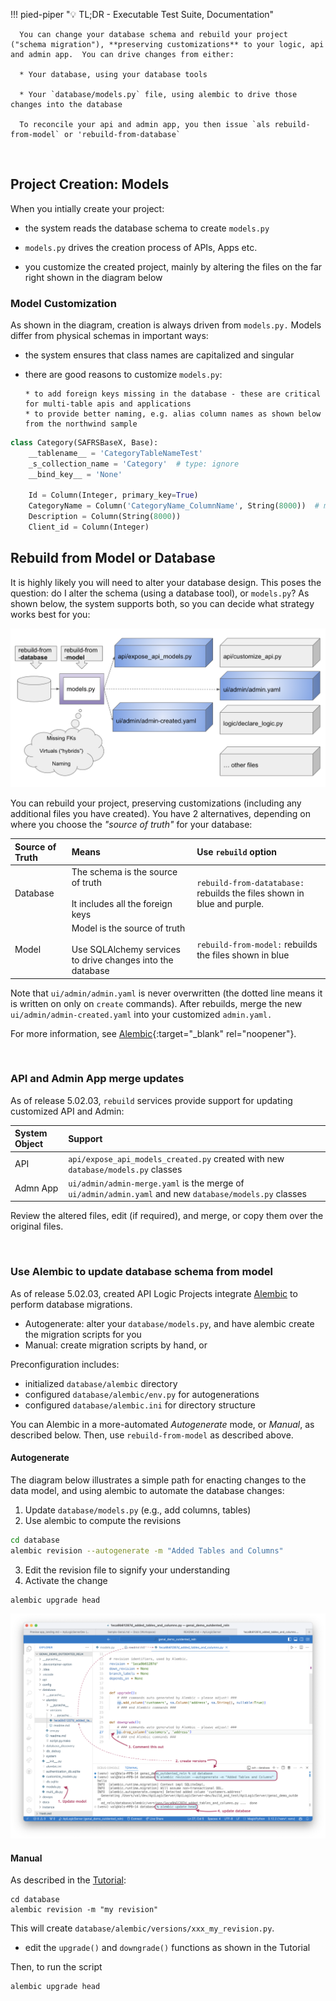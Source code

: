 !!! pied-piper ":bulb: TL;DR - Executable Test Suite, Documentation"

      You can change your database schema and rebuild your project ("schema migration"), **preserving customizations** to your logic, api and admin app.  You can drive changes from either:

      * Your database, using your database tools

      * Your `database/models.py` file, using alembic to drive those changes into the database

      To reconcile your api and admin app, you then issue `als rebuild-from-model` or 'rebuild-from-database`


&nbsp;

## Project Creation: Models

When you intially create your project:

* the system reads the database schema to create `models.py`

* `models.py` drives the creation process of APIs, Apps etc.

* you customize the created project, mainly by altering the files on the far right shown in the diagram below

### Model Customization

As shown in the diagram, creation is always driven from `models.py.`  Models differ from physical schemas in important ways:

* the system ensures that class names are capitalized and singular

* there are good reasons to customize `models.py`:

      * to add foreign keys missing in the database - these are critical for multi-table apis and applications
      * to provide better naming, e.g. alias column names as shown below from the northwind sample

```python title='alias column names'
class Category(SAFRSBaseX, Base):
    __tablename__ = 'CategoryTableNameTest'
    _s_collection_name = 'Category'  # type: ignore
    __bind_key__ = 'None'

    Id = Column(Integer, primary_key=True)
    CategoryName = Column('CategoryName_ColumnName', String(8000))  # manual fix - alias
    Description = Column(String(8000))
    Client_id = Column(Integer)
```


## Rebuild from Model or Database

It is highly likely you will need to alter your database design.  This poses the question: do I alter the schema (using a database tool), or `models.py`?  As shown below, the system supports both, so you can decide what strategy works best for you:

![rebuild-from](images/extended_builder/rebuild-from.png)

You can rebuild your project, preserving customizations (including any additional files you have created).  You have 2 alternatives, depending on where you choose the _"source of truth"_ for your database:

| Source of Truth | Means | Use `rebuild` option |
| :--- |:---|:---|
| Database | The schema is the source of truth<br><br>It includes all the foreign keys | `rebuild-from-datatabase:` rebuilds the files shown in blue and purple. |
| Model | Model is the source of truth<br><br>Use SQLAlchemy services to drive changes into the database |`rebuild-from-model:` rebuilds the files shown in blue |

Note that `ui/admin/admin.yaml` is never overwritten (the dotted line 
means it is written on only on `create` commands).  After rebuilds, merge the new `ui/admin/admin-created.yaml` into your customized `admin.yaml.`

For more information, see [Alembic](Data-Model-Customization.md){:target="_blank" rel="noopener"}.

&nbsp;

### API and Admin App merge updates

As of release 5.02.03, ```rebuild``` services provide support for updating customized API and Admin:

| System Object | Support |
| :---  | :--- |
| API | `api/expose_api_models_created.py` created with new `database/models.py` classes |
| Admn App | `ui/admin/admin-merge.yaml` is the merge of `ui/admin/admin.yaml` and new `database/models.py` classes |

Review the altered files, edit (if required), and merge, or copy them over the original files.

&nbsp;

### Use Alembic to update database schema from model

As of release 5.02.03, created API Logic Projects integrate [Alembic](https://alembic.sqlalchemy.org/en/latest/index.html) to perform database migrations.

* Autogenerate: alter your `database/models.py`, and have alembic create the migration scripts for you
* Manual: create migration scripts by hand, or

Preconfiguration includes:

* initialized `database/alembic` directory
* configured `database/alembic/env.py` for autogenerations
* configured `database/alembic.ini` for directory structure

You can Alembic in a more-automated *Autogenerate* mode, or *Manual*, as described below.  Then, use `rebuild-from-model` as described above.

#### Autogenerate

The diagram below illustrates a simple path for enacting changes to the data model, and using alembic to automate the database changes:

1. Update `database/models.py` (e.g., add columns, tables)
2. Use alembic to compute the revisions
```bash
cd database
alembic revision --autogenerate -m "Added Tables and Columns"
```
3. Edit the revision file to signify your understanding
4. Activate the change
```bash
alembic upgrade head 
```

![alembic example](images/database/alembic/alembic-overview.png)


#### Manual
As described in the [Tutorial](https://alembic.sqlalchemy.org/en/latest/tutorial.html):
```
cd database
alembic revision -m "my revision"
```
This will create `database/alembic/versions/xxx_my_revision.py`.
* edit the `upgrade()` and `downgrade()` functions as shown in the Tutorial

Then, to run the script
```
alembic upgrade head
```